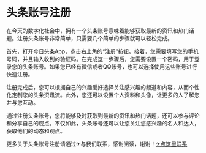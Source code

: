 # 头条账号注册

在今天的数字化社会中，拥有一个头条账号意味着能够获取最新的资讯和热门话题。注册头条账号非常简单，只需要几个简单的步骤就可以轻松完成。

首先，打开今日头条App，点击右上角的“注册”按钮。接着，您需要填写您的手机号码，并且输入收到的验证码。在完成这一步骤后，您需要设置一个密码，用于登录您的头条账号。如果您已经有微信或者QQ账号，也可以选择使用这些账号进行快速注册。

注册完成后，您可以根据自己的兴趣爱好选择关注感兴趣的频道和内容，从而个性化定制您的头条资讯流。此外，您还可以设置个人资料和头像，让更多的人了解您并与您互动。

通过注册头条账号，您将能够及时获取到最新的资讯和热门话题，还可以参与评论和分享自己的观点。不仅如此，头条账号还可以让您关注您感兴趣的名人和达人，获取他们的动态和观点。

更多关于头条账号注册请通过✈与我们联系，感谢阅读，谢谢！[✈点这里联系](https://d.k02.cc)